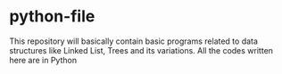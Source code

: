 # python-file

This repository will basically contain basic programs related to data structures like Linked List, Trees and its variations. All the codes written here are in Python
